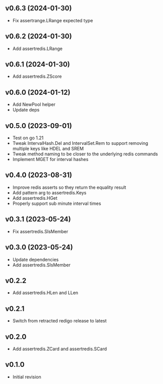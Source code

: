 v0.6.3 (2024-01-30)
-------------------------
 * Fix assertrange.LRange expected type

v0.6.2 (2024-01-30)
-------------------------
 * Add assertredis.LRange

v0.6.1 (2024-01-30)
-------------------------
 * Add assertredis.ZScore

v0.6.0 (2024-01-12)
-------------------------
 * Add NewPool helper
 * Update deps

v0.5.0 (2023-09-01)
-------------------------
 * Test on go 1.21
 * Tweak IntervalHash.Del and IntervalSet.Rem to support removing multiple keys like HDEL and SREM
 * Tweak method naming to be closer to the underlying redis commands
 * Implement MGET for interval hashes

v0.4.0 (2023-08-31)
-------------------------
 * Improve redis asserts so they return the equality result
 * Add pattern arg to assertredis.Keys
 * Add assertredis.HGet 
 * Properly support sub minute interval times

v0.3.1 (2023-05-24)
-------------------------
 * Fix assertredis.SIsMember

v0.3.0 (2023-05-24)
-------------------------
 * Update dependencies
 * Add assertredis.SIsMember

v0.2.2
----------
 * Add assertredis.HLen and LLen

v0.2.1
----------
 * Switch from retracted redigo release to latest

v0.2.0
----------
 * Add assertredis.ZCard and assertredis.SCard

v0.1.0
----------
* Initial revision


